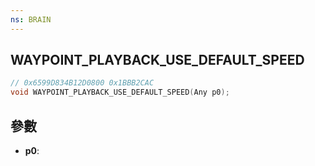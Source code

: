 ```yaml
---
ns: BRAIN
---
```

## WAYPOINT_PLAYBACK_USE_DEFAULT_SPEED

```c
// 0x6599D834B12D0800 0x1BBB2CAC
void WAYPOINT_PLAYBACK_USE_DEFAULT_SPEED(Any p0);
```


## 參數
* **p0**: 

